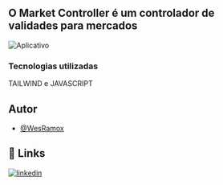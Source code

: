 ## O Market Controller é um controlador de validades para mercados

![Aplicativo](https://snipboard.io/19uDZ6.jpg)

### Tecnologias utilizadas

TAILWIND e JAVASCRIPT

## Autor

- [@WesRamox](https://www.github.com/wesramox)

## 🔗 Links
[![linkedin](https://img.shields.io/badge/linkedin-0A66C2?style=for-the-badge&logo=linkedin&logoColor=white)](https://www.linkedin.com/in/wesleyramox/)

